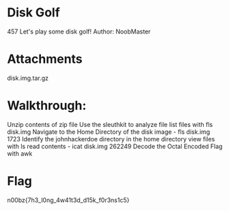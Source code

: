 # Disk Golf
457
Let's play some disk golf! Author: NoobMaster

# Attachments
disk.img.tar.gz

# Walkthrough:

Unzip contents of zip file
Use the sleuthkit to analyze file
list files with fls disk.img
Navigate to the Home Directory of the disk image - fls disk.img 1723
Identify the johnhackerdoe directory in the home directory
view files with ls 
read contents - icat disk.img 262249
Decode the Octal Encoded Flag with awk

# Flag
n00bz{7h3_l0ng_4w41t3d_d15k_f0r3ns1c5}
